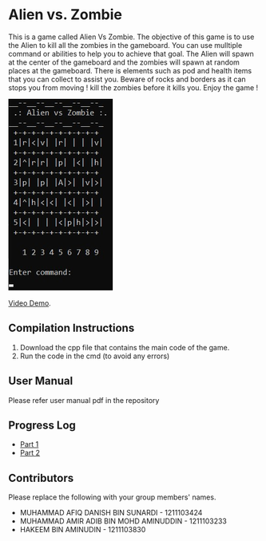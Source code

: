 # Alien vs. Zombie

This is a game called Alien Vs Zombie. The objective of this game is to use the Alien to kill all the zombies in the gameboard. You can use mulltiple command or abilities to help you to achieve that goal. The Alien will spawn at the center of the gameboard and the zombies will spawn at random places at the gameboard. There is elements such as pod and health items that you can collect to assist you. Beware of rocks and borders as it can stops you from moving ! kill the zombies before it kills you. Enjoy the game !

![Alien Vs Zombie](snapshot.jpg)


[Video Demo](https://youtu.be/S5WiQGlqg2o).

## Compilation Instructions

1. Download the cpp file that contains the main code of the game.
2. Run the code in the cmd (to avoid any errors) 

## User Manual

Please refer user manual pdf in the repository

## Progress Log

- [Part 1](PART1.md)
- [Part 2](PART2.md)

## Contributors

Please replace the following with your group members' names. 

- MUHAMMAD AFIQ DANISH BIN SUNARDI - 1211103424
- MUHAMMAD AMIR ADIB BIN MOHD AMINUDDIN - 1211103233
- HAKEEM BIN AMINUDIN - 1211103830


